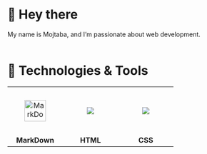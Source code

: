 # 👋 Hey there

<div align="justify">
  My name is Mojtaba, and I’m passionate about web development.
</div>
<br>

# 🔧 Technologies & Tools

<table>
  <tr>
    <td align="center" height="108" width="108">
      <img src="https://www.markdownguide.org/assets/images/markdown-mark-white.svg" width="48" height="48" alt="MarkDown-language">
      </td>
    <td align="center" height="108" width="108">
      <img src="https://www.svgrepo.com/show/452228/html-5.svg">
    </td>
    <td align="center" height="108" width="108">
      <img src="https://upload.wikimedia.org/wikipedia/commons/thumb/6/62/CSS3_logo.svg/2048px-CSS3_logo.svg.png">
    </td>
  </tr>
  <tr>
    <td align="center">
      <strong>MarkDown</strong>
    </td>
    <td align="center">
      <strong>HTML</strong>
    </td>
    <td align="center">
      <strong>CSS</strong>
    </td>
  </tr>
</table>
